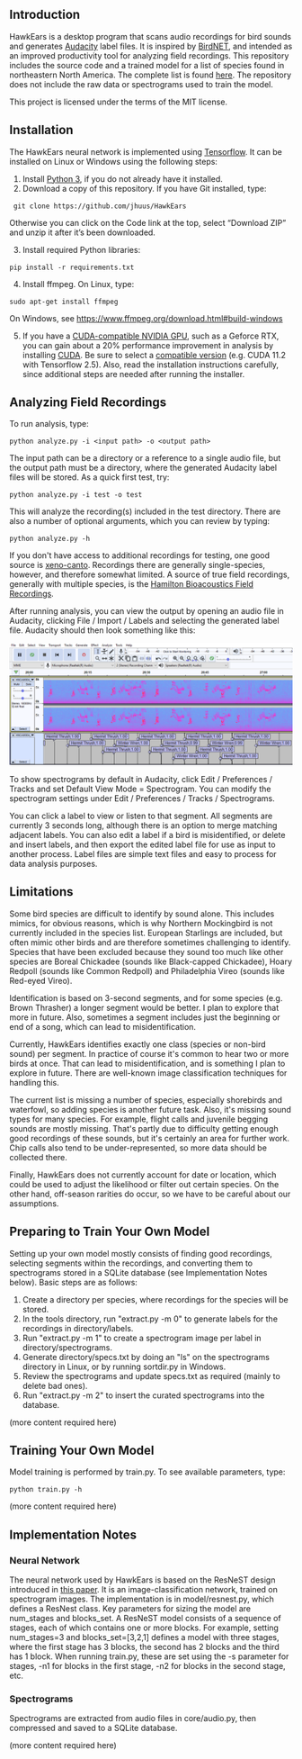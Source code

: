 ## Introduction
HawkEars is a desktop program that scans audio recordings for bird sounds and generates [Audacity](https://www.audacityteam.org/) label files. It is inspired by [BirdNET](https://github.com/kahst/BirdNET), and intended as an improved productivity tool for analyzing field recordings. This repository includes the source code and a trained model for a list of species found in northeastern North America. The complete list is found [here](https://github.com/jhuus/HawkEars/blob/main/data/classes.txt). The repository does not include the raw data or spectrograms used to train the model.

This project is licensed under the terms of the MIT license.

## Installation

The HawkEars neural network is implemented using [Tensorflow](https://www.tensorflow.org/). It can be installed on Linux or Windows using the following steps: 

1.	Install [Python 3](https://www.python.org/downloads/), if you do not already have it installed.
2.	Download a copy of this repository. If you have Git installed, type:

```
 git clone https://github.com/jhuus/HawkEars
```
 
Otherwise you can click on the Code link at the top, select “Download ZIP” and unzip it after it’s been downloaded.

3.	Install required Python libraries:

```
pip install -r requirements.txt
```

4.	Install ffmpeg. On Linux, type:

```
sudo apt-get install ffmpeg
```

On Windows, see https://www.ffmpeg.org/download.html#build-windows 

5. If you have a [CUDA-compatible NVIDIA GPU](https://developer.nvidia.com/cuda-gpus), such as a Geforce RTX, you can gain about a 20% performance improvement in analysis by installing [CUDA](https://docs.nvidia.com/cuda/). Be sure to select a [compatible version](https://www.tensorflow.org/install/source#gpu) (e.g. CUDA 11.2 with Tensorflow 2.5). Also, read the installation instructions carefully, since additional steps are needed after running the installer.

## Analyzing Field Recordings
To run analysis, type:

```
python analyze.py -i <input path> -o <output path> 
```

The input path can be a directory or a reference to a single audio file, but the output path must be a directory, where the generated Audacity label files will be stored. As a quick first test, try:

```
python analyze.py -i test -o test
```

This will analyze the recording(s) included in the test directory. There are also a number of optional arguments, which you can review by typing: 

```
python analyze.py -h
```

If you don't have access to additional recordings for testing, one good source is [xeno-canto](https://xeno-canto.org/). Recordings there are generally single-species, however, and therefore somewhat limited. A source of true field recordings, generally with multiple species, is the [Hamilton Bioacoustics Field Recordings](https://archive.org/details/hamiltonbioacousticsfieldrecordings).

After running analysis, you can view the output by opening an audio file in Audacity, clicking File / Import / Labels and selecting the generated label file. Audacity should then look something like this:

![](audacity-labels.png)

To show spectrograms by default in Audacity, click Edit / Preferences / Tracks and set Default View Mode = Spectrogram. You can modify the spectrogram settings under Edit / Preferences / Tracks / Spectrograms.

You can click a label to view or listen to that segment. All segments are currently 3 seconds long, although there is an option to merge matching adjacent labels. You can also edit a label if a bird is misidentified, or delete and insert labels, and then export the edited label file for use as input to another process. Label files are simple text files and easy to process for data analysis purposes.

## Limitations
Some bird species are difficult to identify by sound alone. This includes mimics, for obvious reasons, which is why Northern Mockingbird is not currently included in the species list. European Starlings are included, but often mimic other birds and are therefore sometimes challenging to identify. Species that have been excluded because they sound too much like other species are Boreal Chickadee (sounds like Black-capped Chickadee), Hoary Redpoll (sounds like Common Redpoll) and Philadelphia Vireo (sounds like Red-eyed Vireo). 

Identification is based on 3-second segments, and for some species (e.g. Brown Thrasher) a longer segment would be better. I plan to explore that more in future. Also, sometimes a segment includes just the beginning or end of a song, which can lead to misidentification. 

Currently, HawkEars identifies exactly one class (species or non-bird sound) per segment. In practice of course it's common to hear two or more birds at once. That can lead to misidentification, and is something I plan to explore in future. There are well-known image classification techniques for handling this.

The current list is missing a number of species, especially shorebirds and waterfowl, so adding species is another future task. Also, it's missing sound types for many species. For example, flight calls and juvenile begging sounds are mostly missing. That's partly due to difficulty getting enough good recordings of these sounds, but it's certainly an area for further work. Chip calls also tend to be under-represented, so more data should be collected there.

Finally, HawkEars does not currently account for date or location, which could be used to adjust the likelihood or filter out certain species. On the other hand, off-season rarities do occur, so we have to be careful about our assumptions.   

## Preparing to Train Your Own Model
Setting up your own model mostly consists of finding good recordings, selecting segments within the recordings, and converting them to spectrograms stored in a SQLite database (see Implementation Notes below). Basic steps are as follows:

1. Create a directory per species, where recordings for the species will be stored.
2. In the tools directory, run "extract.py -m 0" to generate labels for the recordings in directory/labels.
3. Run "extract.py -m 1" to create a spectrogram image per label in directory/spectrograms.
4. Generate directory/specs.txt by doing an "ls" on the spectrograms directory in Linux, or by running sortdir.py in Windows.
5. Review the spectrograms and update specs.txt as required (mainly to delete bad ones).
6. Run "extract.py -m 2" to insert the curated spectrograms into the database.

(more content required here)

## Training Your Own Model
Model training is performed by train.py. To see available parameters, type:

```
python train.py -h
```

(more content required here)

## Implementation Notes
### Neural Network
The neural network used by HawkEars is based on the ResNeST design introduced in [this paper](https://arxiv.org/pdf/2004.08955.pdf). It is an image-classification network, trained on spectrogram images. The implementation is in model/resnest.py, which defines a ResNest class. Key parameters for sizing the model are num_stages and blocks_set. A ResNeST model consists of a sequence of stages, each of which contains one or more blocks. For example, setting num_stages=3 and blocks_set=[3,2,1] defines a model with three stages, where the first stage has 3 blocks, the second has 2 blocks and the third has 1 block. When running train.py, these are set using the -s parameter for stages, -n1 for blocks in the first stage, -n2 for blocks in the second stage, etc.   

### Spectrograms
Spectrograms are extracted from audio files in core/audio.py, then compressed and saved to a SQLite database. 

(more content required here)

